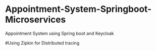# Appointment-System-Springboot-Microservices
Appointment System using Spring boot and Keycloak

#Using Zipkin for Distributed tracing

